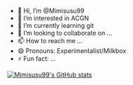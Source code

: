 - 👋 Hi, I’m @Mimisusu99
- 👀 I’m interested in ACGN
- 🌱 I’m currently learning git
- 💞️ I’m looking to collaborate on ...
- 📫 How to reach me ...
- 😄 Pronouns: Experimentalist/Milkbox
- ⚡ Fun fact: ...

[![Mimisusu99's GitHub stats](https://github-readme-stats.vercel.app/api?username=mimisusu99&show_icons=true&theme=cobalt)](https://github.com/anuraghazra/github-readme-stats)
<!---
Mimisusu99/Mimisusu99 is a ✨ special ✨ repository because its `README.md` (this file) appears on your GitHub profile.
You can click the Preview link to take a look at your changes.
--->
